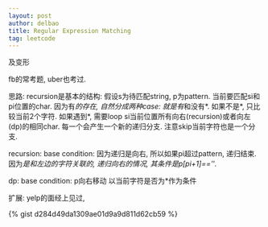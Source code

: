 ```yaml
---
layout: post
author: delbao
title: Regular Expression Matching 
tag: leetcode
---
```


及变形
 
fb的常考题, uber也考过.
 
思路: recursion是基本的结构: 假设s为待匹配string, p为pattern. 当前要匹配si和pi位置的char. 因为有*的存在, 自然分成两种case: 就是有*和没有*.  如果不是*, 只比较当前2个字符. 如果遇到*, 需要loop si当前位置所有向右(recursion)或者向左(dp)的相同char. 每一个会产生一个新的递归分支. 注意skip当前字符也是一个分支.
 
recursion:
base condition: 因为递归是向右, 所以如果pi超过pattern, 递归结束.
因为*是和左边的字符关联的, 递归向右的情况, 其条件是p[pi+1]=='*'.
 
dp:
base condition: p向右移动
以当前字符是否为*作为条件
 
扩展:
yelp的面经上见过,
 
{% gist d284d49da1309ae01d9a9d811d62cb59 %}
